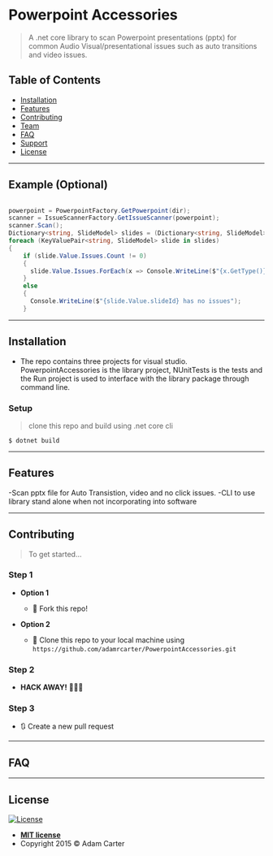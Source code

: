 # Powerpoint Accessories

> A .net core library to scan Powerpoint presentations (pptx) for common Audio Visual/presentational issues such as auto transitions and video issues. 

## Table of Contents

- [Installation](#installation)
- [Features](#features)
- [Contributing](#contributing)
- [Team](#team)
- [FAQ](#faq)
- [Support](#support)
- [License](#license)


---

## Example (Optional)

```C#

powerpoint = PowerpointFactory.GetPowerpoint(dir);
scanner = IssueScannerFactory.GetIssueScanner(powerpoint);
scanner.Scan();
Dictionary<string, SlideModel> slides = (Dictionary<string, SlideModel>)powerpoint.slides;
foreach (KeyValuePair<string, SlideModel> slide in slides)
{
    if (slide.Value.Issues.Count != 0)
    {
      slide.Value.Issues.ForEach(x => Console.WriteLine($"{x.GetType()} {x.Description}"));
    }
    else
    {
      Console.WriteLine($"{slide.Value.slideId} has no issues");
    }
```

---

## Installation
- The repo contains three projects for visual studio. PowerpointAccessories is the library project, NUnitTests is the tests and the Run project is used to interface with the library package through command line.

### Setup

> clone this repo and build using .net core cli

```shell
$ dotnet build
```

---

## Features

-Scan pptx file for Auto Transistion, video and no click issues.
-CLI to use library stand alone when not incorporating into software

---

## Contributing

> To get started...

### Step 1

- **Option 1**
    - 🍴 Fork this repo!

- **Option 2**
    - 👯 Clone this repo to your local machine using `https://github.com/adamrcarter/PowerpointAccessories.git`

### Step 2

- **HACK AWAY!** 🔨🔨🔨

### Step 3

- 🔃 Create a new pull request

---

## FAQ


---


## License

[![License](http://img.shields.io/:license-mit-blue.svg?style=flat-square)](http://badges.mit-license.org)

- **[MIT license](http://opensource.org/licenses/mit-license.php)**
- Copyright 2015 © Adam Carter
